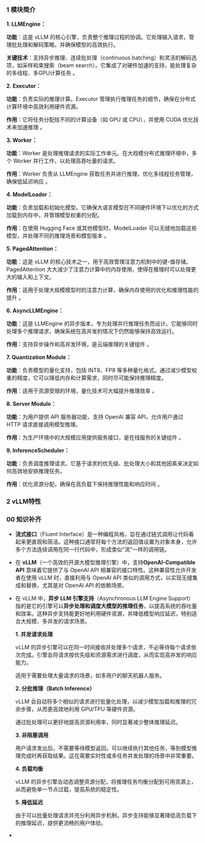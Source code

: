 ### 1 模块简介

**1. LLMEngine：**

**功能**：这是 vLLM 的核心引擎，负责整个推理过程的协调。它处理输入请求，管理批处理和解码策略，并确保模型的高效执行。

**关键技术**：支持异步推理、连续批处理（continuous batching）和灵活的解码选项，如采样和束搜索（beam search）。它集成了对硬件加速的支持，能处理复杂的多线程、多GPU计算任务 。

**2. Executor：**

**功能**：负责实际的推理计算。Executor 管理执行推理任务的细节，确保在分布式计算环境中高效利用硬件资源。

**作用**：它将任务分配给不同的计算设备（如 GPU 或 CPU），并使用 CUDA 优化技术来加速推理 。

**3. Worker：**

**功能**：Worker 是处理推理请求的实际工作单元。在大规模分布式推理环境中，多个 Worker 并行工作，以处理高吞吐量的请求。

**作用**：Worker 负责从 LLMEngine 获取任务并进行推理，优化多线程任务管理，确保低延迟响应 。

**4. ModelLoader：**

**功能**：负责加载和初始化模型。它确保大语言模型在不同硬件环境下以优化的方式加载到内存中，并管理模型权重的分配。

**作用**：在使用 Hugging Face 或其他模型时，ModelLoader 可以无缝地加载这些模型，并处理不同的推理场景和模型版本 。

**5. PagedAttention：**

**功能**：这是 vLLM 的核心技术之一，用于高效管理注意力机制中的键-值存储。PagedAttention 大大减少了注意力计算中的内存使用，使得在推理时可以处理更大的输入和上下文。

**作用**：适用于处理大规模模型时的注意力计算，确保内存使用的优化和推理性能的提升 。

**6. AsyncLLMEngine：**

**功能**：这是 LLMEngine 的异步版本，专为处理并行推理任务而设计。它能够同时处理多个推理请求，确保系统在高并发的情况下仍然能够保持高效运行。

**作用**：支持异步操作和高并发环境，是云端推理的关键组件 。

**7. Quantization Module：**

**功能**：负责模型的量化支持，包括 INT8、FP8 等多种量化格式。通过减少模型权重的精度，它可以降低内存和计算需求，同时尽可能保持推理精度。

**作用**：适用于资源受限的环境，量化技术可大幅提升推理效率 。

**8. Server Module：**

**功能**：为用户提供 API 服务器功能，支持 OpenAI 兼容 API，允许用户通过 HTTP 请求直接调用模型推理。

**作用**：为生产环境中的大规模应用提供服务接口，是在线服务的关键组件 。

**9. InferenceScheduler：**

**功能**：负责调度推理请求。它基于请求的优先级、批处理大小和其他因素来决定如何高效地安排推理任务。

**作用**：优化资源分配，确保在高负载下保持推理性能和响应时间 。



### 2 vLLM特性



### 00 知识补齐

* **流式接口**（Fluent Interface）是一种编程风格，旨在通过链式调用让代码看起来更直观和简洁。这种接口通常将每个方法的返回值设置为对象本身，允许多个方法连续调用在同一行代码中，形成类似“流”一样的调用链。

* 在 **vLLM**（一个高效的开源大模型推理引擎）中，支持**OpenAI-Compatible API** 意味着它提供了与 OpenAI API 相兼容的接口特性。这种兼容性允许开发者在使用 vLLM 时，直接利用与 OpenAI API 类似的调用方式，以实现无缝集成和替换，尤其是对 OpenAI API 的依赖场景。

* 在 vLLM 中，**异步 LLM 引擎支持**（Asynchronous LLM Engine Support）指的是它的引擎可以**异步处理和调度大模型的推理任务**，以提高系统的吞吐量和效率。这种异步支持能更好地利用硬件资源，并降低模型响应延迟，特别适合大规模、多并发的请求场景。

  **1. 并发请求处理**

  vLLM 的异步引擎可以在同一时间接收并处理多个请求，不必等待每个请求依次完成。引擎会将请求按优先级和资源需求进行调度，从而实现高并发的响应能力。

  适用于需要处理大量请求的场景，如多用户的聊天机器人服务。

  **2. 分批推理（Batch Inference）**

  vLLM 会自动将多个相似的请求进行批量化处理，以减少模型加载和推理的冗余步骤，从而更高效地利用 GPU/TPU 等硬件资源。

  通过批处理可以更好地提高资源利用率，同时显著减少整体推理延迟。

  **3. 非阻塞调用**

  用户请求发出后，不需要等待模型返回，可以继续执行其他任务，等到模型推理完成时再获取结果。这在需要实时性或多任务并发处理的场景中非常重要。

  **4. 负载均衡**

  vLLM 的异步引擎会动态调整资源分配，将推理任务均衡分配到可用资源上，从而避免单一节点过载，提高系统的稳定性。

  **5. 降低延迟**

  由于可以批量处理请求并充分利用异步机制，异步支持能够显著降低高负载下的推理延迟，提供更流畅的用户体验。

* 